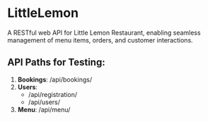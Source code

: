 # LittleLemon
A RESTful web API for Little Lemon Restaurant, enabling seamless management of menu items, orders, and customer interactions.

## API Paths for Testing:
1. **Bookings**: /api/bookings/
2. **Users**: 
    - /api/registration/
    - /api/users/
1. **Menu**: /api/menu/